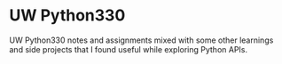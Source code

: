 # UW Python330

UW Python330 notes and assignments mixed with some other learnings and side projects that I found useful while exploring Python APIs.
